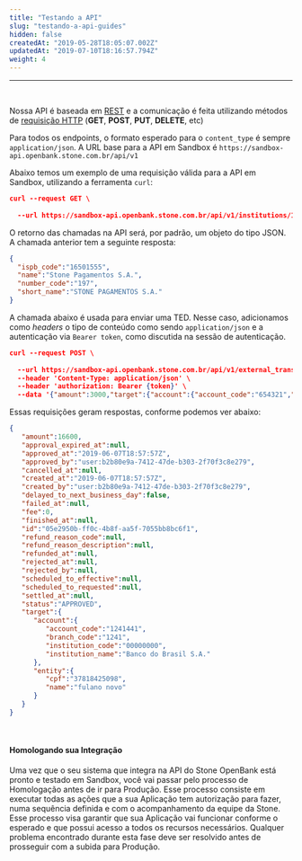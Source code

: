 ```yaml
---
title: "Testando a API"
slug: "testando-a-api-guides"
hidden: false
createdAt: "2019-05-28T18:05:07.002Z"
updatedAt: "2019-07-10T18:16:57.794Z"
weight: 4
---
```


---

<br>

Nossa API é baseada em [REST](https://pt.wikipedia.org/wiki/REST) e a comunicação é feita utilizando métodos de [requisição HTTP](https://developer.mozilla.org/pt-BR/docs/Web/HTTP/Methods) (**GET**, **POST**, **PUT**, **DELETE**, etc)

Para todos os endpoints, o formato esperado para o `content_type` é sempre `application/json`. A URL base para a API em Sandbox é `https://sandbox-api.openbank.stone.com.br/api/v1`

Abaixo temos um exemplo de uma requisição válida para a API em Sandbox, utilizando a ferramenta `curl`:


```JSON
curl --request GET \ 
  
  --url https://sandbox-api.openbank.stone.com.br/api/v1/institutions/197
```


O retorno das chamadas na API será, por padrão, um objeto do tipo JSON. A chamada anterior tem a seguinte resposta:

```JSON
{
  "ispb_code":"16501555",
  "name":"Stone Pagamentos S.A.",
  "number_code":"197",
  "short_name":"STONE PAGAMENTOS S.A."
}
```


A chamada abaixo é usada para enviar uma TED. Nesse caso, adicionamos como _headers_ o tipo de conteúdo como sendo `application/json` e a autenticação via `Bearer token`, como discutida na sessão de autenticação. 


```JSON
curl --request POST \
  
  --url https://sandbox-api.openbank.stone.com.br/api/v1/external_transfers \
  --header 'Content-Type: application/json' \
  --header 'authorization: Bearer {token}' \
  --data '{"amount":3000,"target":{"account":{"account_code":"654321","branch_code":"1234","institution_code":"260"},"entity":{"cpf":"05971627007","name":"Nome do destinatário"}},"account_id":"f49a9d13-18dc-4811-b286-edd168a428b2"}'
```

Essas requisições geram respostas, conforme podemos ver abaixo:

```JSON
{  
   "amount":16600,
   "approval_expired_at":null,
   "approved_at":"2019-06-07T18:57:57Z",
   "approved_by":"user:b2b80e9a-7412-47de-b303-2f70f3c8e279",
   "cancelled_at":null,
   "created_at":"2019-06-07T18:57:57Z",
   "created_by":"user:b2b80e9a-7412-47de-b303-2f70f3c8e279",
   "delayed_to_next_business_day":false,
   "failed_at":null,
   "fee":0,
   "finished_at":null,
   "id":"05e2950b-ff0c-4b8f-aa5f-7055bb8bc6f1",
   "refund_reason_code":null,
   "refund_reason_description":null,
   "refunded_at":null,
   "rejected_at":null,
   "rejected_by":null,
   "scheduled_to_effective":null,
   "scheduled_to_requested":null,
   "settled_at":null,
   "status":"APPROVED",
   "target":{  
      "account":{  
         "account_code":"1241441",
         "branch_code":"1241",
         "institution_code":"00000000",
         "institution_name":"Banco do Brasil S.A."
      },
      "entity":{  
         "cpf":"37818425098",
         "name":"fulano novo"
      }
   }
}
```

<br>

#### **Homologando sua Integração**


Uma vez que o seu sistema que integra na API do Stone OpenBank está pronto e testado em Sandbox, você vai passar pelo processo de Homologação antes de ir para Produção.
Esse processo consiste em executar todas as ações que a sua Aplicação tem autorização para fazer, numa sequência definida e com o acompanhamento da equipe da Stone. Esse processo visa garantir que sua Aplicação vai funcionar conforme o esperado e que possui acesso a todos os recursos necessários. 
Qualquer problema encontrado durante esta fase deve ser resolvido antes de prosseguir com a subida para Produção.